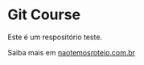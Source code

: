 # Git Course

Este é um respositório teste.

Saiba mais em [naotemosroteio.com.br](http://www.naotemosroteiro.com.br/)
